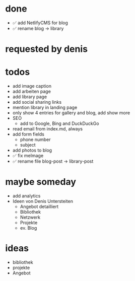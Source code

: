 # done

- ✅ add NetlifyCMS for blog
- ✅ rename blog -> library

# requested by denis

# todos

- add image caption
- add arbeiten page
- add library page
- add social sharing links
- mention library in landing page
- only show 4 entries for gallery and blog, add show more
- SEO
  - add to Google, Bing and DuckDuckGo
- read email from index.md, always
- add form fields
  - phone number
  - subject
- add photos to blog
- ✅ fix meImage
- ✅ rename file blog-post -> library-post

# maybe someday

- add analytics
- Ideen von Denis Untersteiten
  - Angebot detailliert
  - Bibliothek
  - Netzwerk
  - Projekte
  - ev. Blog

# ideas

- bibliothek
- projekte
- Angebot
